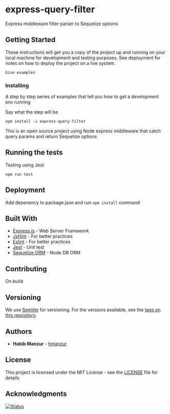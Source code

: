 # express-query-filter

Express middleware filter parser to Sequelize options

## Getting Started

These instructions will get you a copy of the project up and running on your local machine for development and testing purposes. See deployment for notes on how to deploy the project on a live system.


```
Give examples
```

### Installing

A step by step series of examples that tell you how to get a development env running

Say what the step will be

```
npm install -i express-query-filter
```

This is an open source project using Node express middleware 
that catch query params and return Sequelize options

## Running the tests

Testing using Jest

```
npm run test
```

## Deployment

Add depenency to package.json and run `npm install` command

## Built With
* [Express.js](https://expressjs.com/es/) - Web Server Framework
* [JsHint](https://jshint.com/docs/options/) - For better practices
* [Eslint](https://eslint.org/) - For better practices
* [Jest](https://jestjs.io/) - Unit test
* [Sequelize ORM](https://sequelize.org) - Node DB ORM

## Contributing

On build

## Versioning

We use [SemVer](http://semver.org/) for versioning. For the versions available, see the [tags on this repository](https://github.com/hmanzur/express-query-filter/tags). 

## Authors

* **Habib Manzur**  - [hmanzur](https://github.com/hmanzur)

## License

This project is licensed under the MIT License - see the [LICENSE](LICENSE) file for details

## Acknowledgments

[![Status](https://www.code-inspector.com/project/702/status/svg)](https://www.code-inspector.com/public/project/702/express-query-filter/dashboard)

